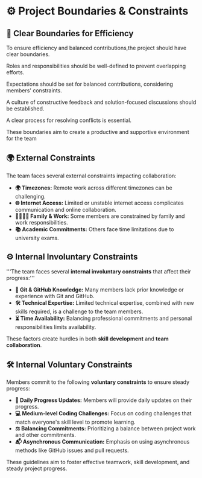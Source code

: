 # ⚙️ Project Boundaries & Constraints

## 🚧 Clear Boundaries for Efficiency

To ensure efficiency and balanced contributions,the project should have
clear boundaries.

Roles and responsibilities should be well-defined to prevent
overlapping efforts.

Expectations should be set for balanced contributions, considering
members' constraints.

A culture of constructive feedback and solution-focused discussions
should be established.

A clear process for resolving conflicts is essential.

These boundaries aim to create a productive and supportive
environment for the team

## 🌍 External Constraints

The team faces several external constraints impacting collaboration:

* **🌍 Timezones:** Remote work across different timezones can
be challenging.
* **🌐 Internet Access:** Limited or unstable internet access complicates
communication and online collaboration.
* **👨‍👩‍👧‍👦 Family & Work:** Some members are constrained by family and work
responsibilities.
* **📚 Academic Commitments:** Others face time limitations due to
university exams.

## ⚙️ Internal Involuntary Constraints

'''The team faces several **internal involuntary constraints** that affect
their progress:'''

* **📂 Git & GitHub Knowledge:** Many members lack prior knowledge or
experience with Git and GitHub.
* **🛠️ Technical Expertise:** Limited technical expertise, combined with
new skills
required, is a challenge to the team members.
* **⏳ Time Availability:** Balancing professional commitments and personal
responsibilities limits availability.

These factors create hurdles in both **skill development** and
**team collaboration**.

## 🛠️ Internal Voluntary Constraints

Members commit to the following **voluntary constraints** to ensure
steady progress:

* **📝 Daily Progress Updates:** Members will provide daily updates on
their progress.
* **💻 Medium-level Coding Challenges:** Focus on coding challenges that
match everyone's skill level to promote learning.
* **⚖️ Balancing Commitments:** Prioritizing a balance between project
work and other commitments.
* **📬 Asynchronous Communication:** Emphasis on using asynchronous methods
like GitHub issues and pull requests.

These guidelines aim to foster effective teamwork, skill development, and
steady project progress.
